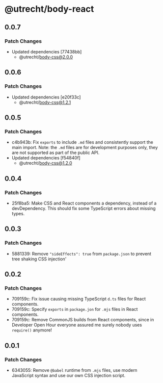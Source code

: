 # @utrecht/body-react

## 0.0.7

### Patch Changes

- Updated dependencies [77438bb]
  - @utrecht/body-css@2.0.0

## 0.0.6

### Patch Changes

- Updated dependencies [e20f33c]
  - @utrecht/body-css@1.2.1

## 0.0.5

### Patch Changes

- c4b943b: Fix `exports` to include `.md` files and consistently support the main import.
  Note: the `.md` files are for development purposes only, they are not supported as part of the public API.
- Updated dependencies [f54840f]
  - @utrecht/body-css@1.2.0

## 0.0.4

### Patch Changes

- 25f8ba5: Make CSS and React components a dependency, instead of a devDependency. This should fix some TypeScript errors about missing types.

## 0.0.3

### Patch Changes

- 5881339: Remove `"sideEffects": true` from `package.json` to prevent tree shaking CSS injection'

## 0.0.2

### Patch Changes

- 709159c: Fix issue causing missing TypeScript `d.ts` files for React components.
- 709159c: Specify `exports` in `package.jon` for `.mjs` files in React components.
- 709159c: Remove CommonJS builds from React components, since in Developer Open Hour everyone assured me surely nobody uses `require()` anymore!

## 0.0.1

### Patch Changes

- 6343055: Remove `@babel` runtime from `.mjs` files, use modern JavaScript syntax and use our own CSS injection script.
